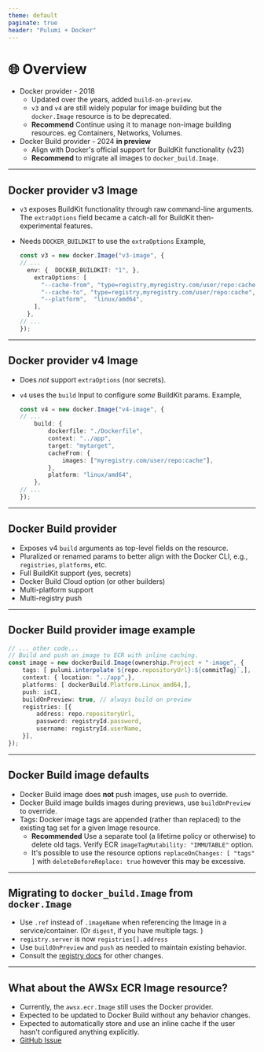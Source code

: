 ```yaml
---
theme: default
paginate: true
header: "Pulumi + Docker"
---
```


# 🌐 Overview

- Docker provider - 2018
  - Updated over the years, added `build-on-preview`.
  - `v3` and `v4` are still widely popular for image building but the `docker.Image` resource is to be deprecated.
  - **Recommend** Continue using it to manage non-image building resources. eg Containers, Networks, Volumes.
- Docker Build provider - 2024 **in preview**
  - Align with Docker's official support for BuildKit functionality (v23)
  - **Recommend** to migrate all images to `docker_build.Image`.

---

## Docker provider v3 Image

- `v3` exposes BuildKit functionality through raw command-line arguments. The `extraOptions` field became a catch-all for BuildKit then-experimental features.
- Needs `DOCKER_BUILDKIT` to use the `extraOptions` Example,

  ```typescript
  const v3 = new docker.Image("v3-image", {
  // ...
    env: {  DOCKER_BUILDKIT: "1", },
      extraOptions: [
        "--cache-from", "type=registry,myregistry.com/user/repo:cache",
        "--cache-to", "type=registry,myregistry.com/user/repo:cache",
        "--platform",  "linux/amd64",
      ],
    },
  // ...
  });
  ```

---

## Docker provider v4 Image

- Does *not* support `extraOptions` (nor secrets).
- `v4` uses the `build` Input to configure *some* BuildKit params. Example,

  ```typescript
  const v4 = new docker.Image("v4-image", {
  // ...
      build: {
          dockerfile: "./Dockerfile",
          context: "../app",
          target: "mytarget",
          cacheFrom: {
              images: ["myregistry.com/user/repo:cache"],
          },
          platform: "linux/amd64",
      },
  // ...
  });
  ```

---

## Docker Build provider

- Exposes v4 `build` arguments as top-level fields on the resource.
- Pluralized or renamed params to better align with the Docker CLI, e.g., `registries`, `platforms`, etc.
- Full BuildKit support (yes, secrets)
- Docker Build Cloud option (or other builders)
- Multi-platform support
- Multi-registry push

---

## Docker Build provider image example

```typescript
// ... other code...
// Build and push an image to ECR with inline caching.
const image = new dockerBuild.Image(ownership.Project + "-image", {
    tags: [ pulumi.interpolate`${repo.repositoryUrl}:${commitTag}`,],
    context: { location: "../app",},
    platforms: [ dockerBuild.Platform.Linux_amd64,],
    push: isCI,
    buildOnPreview: true, // always build on preview
    registries: [{
        address: repo.repositoryUrl,
        password: registryId.password,
        username: registryId.userName,
    }],
});
```

---

## Docker Build image defaults

- Docker Build image does **not** push images, use `push` to override.
- Docker Build image builds images during previews, use `buildOnPreview` to override.
- Tags: Docker image tags are appended (rather than replaced) to the existing tag set for a given Image resource.
  - **Recommended** Use a separate tool (a lifetime policy or otherwise) to delete old tags. Verify ECR `imageTagMutability: "IMMUTABLE"` option.
  - It's possible to use the resource options `replaceOnChanges: [ "tags" ]` with `deleteBeforeReplace: true` however this may be excessive.

---

## Migrating to `docker_build.Image` from `docker.Image`

- Use `.ref` instead of `.imageName` when referencing the Image in a service/container. (Or `digest`, if you have multiple tags. )
- `registry.server` is now `registries[].address`
- Use `buildOnPreview` and `push` as needed to maintain existing behavior.
- Consult the [registry docs](https://www.pulumi.com/registry/packages/docker-build/api-docs/image/) for other changes.

---

## What about the AWSx ECR Image resource?

- Currently, the `awsx.ecr.Image` still uses the Docker provider.
- Expected to be updated to Docker Build without any behavior changes.
- Expected to automatically store and use an inline cache if the user hasn't configured anything explicitly.
- [GitHub Issue](https://github.com/pulumi/pulumi-awsx/pull/1278)
